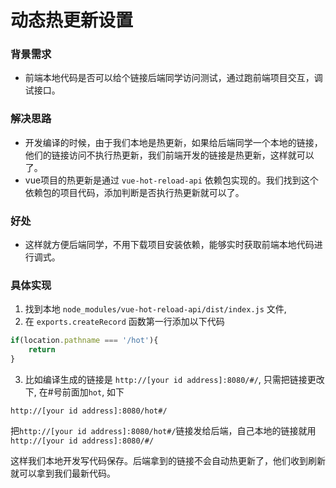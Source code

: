 # 动态热更新设置

### 背景需求

- 前端本地代码是否可以给个链接后端同学访问测试，通过跑前端项目交互，调试接口。

### 解决思路

- 开发编译的时候，由于我们本地是热更新，如果给后端同学一个本地的链接，他们的链接访问不执行热更新，我们前端开发的链接是热更新，这样就可以了。
- vue项目的热更新是通过 `vue-hot-reload-api` 依赖包实现的。我们找到这个依赖包的项目代码，添加判断是否执行热更新就可以了。

### 好处

- 这样就方便后端同学，不用下载项目安装依赖，能够实时获取前端本地代码进行调式。

### 具体实现

1. 找到本地 `node_modules/vue-hot-reload-api/dist/index.js` 文件,
2. 在 `exports.createRecord` 函数第一行添加以下代码

```js
if(location.pathname === '/hot'){
    return
}
```
3. 比如编译生成的链接是 `http://[your id address]:8080/#/`,  只需把链接更改下, 在#号前面加`hot`, 如下

```
http://[your id address]:8080/hot#/
```

把`http://[your id address]:8080/hot#/`链接发给后端，自己本地的链接就用 `http://[your id address]:8080/#/`

这样我们本地开发写代码保存。后端拿到的链接不会自动热更新了，他们收到刷新就可以拿到我们最新代码。
